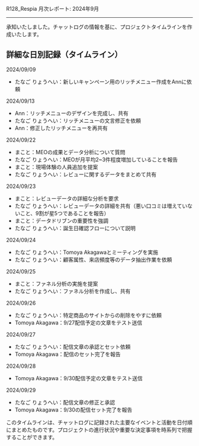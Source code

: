 R128_Respia 月次レポート: 2024年9月

---

承知いたしました。チャットログの情報を基に、プロジェクトタイムラインを作成いたします。

## 詳細な日別記録（タイムライン）

2024/09/09
- たなご りょうへい：新しいキャンペーン用のリッチメニュー作成をAnnに依頼

2024/09/13
- Ann：リッチメニューのデザインを完成し、共有
- たなご りょうへい：リッチメニューの文言修正を依頼
- Ann：修正したリッチメニューを再共有

2024/09/22
- まこと：MEOの成果とデータ分析について質問
- たなご りょうへい：MEOが月平均2~3件程度増加していることを報告
- まこと：現場体験の人員追加を提案
- たなご りょうへい：レビューに関するデータをまとめて共有

2024/09/23
- まこと：レビューデータの詳細な分析を要求
- たなご りょうへい：レビューデータの詳細を共有（悪い口コミは増えていないこと、9割が星5つであることを報告）
- まこと：データドリブンの重要性を強調
- たなご りょうへい：誕生日確認フローについて説明

2024/09/24
- たなご りょうへい：Tomoya Akagawaとミーティングを実施
- たなご りょうへい：顧客属性、来店頻度等のデータ抽出作業を依頼

2024/09/25
- まこと：ファネル分析の実施を提案
- たなご りょうへい：ファネル分析を作成し、共有

2024/09/26
- たなご りょうへい：特定商品のサイトからの削除をやすに依頼
- Tomoya Akagawa：9/27配信予定の文章をテスト送信

2024/09/27
- たなご りょうへい：配信文章の承認とセット依頼
- Tomoya Akagawa：配信のセット完了を報告

2024/09/28
- Tomoya Akagawa：9/30配信予定の文章をテスト送信

2024/09/29
- たなご りょうへい：配信文章の修正と承認
- Tomoya Akagawa：9/30の配信セット完了を報告

このタイムラインは、チャットログに記録された主要なイベントと活動を日付順にまとめたものです。プロジェクトの進行状況や重要な決定事項を時系列で把握することができます。